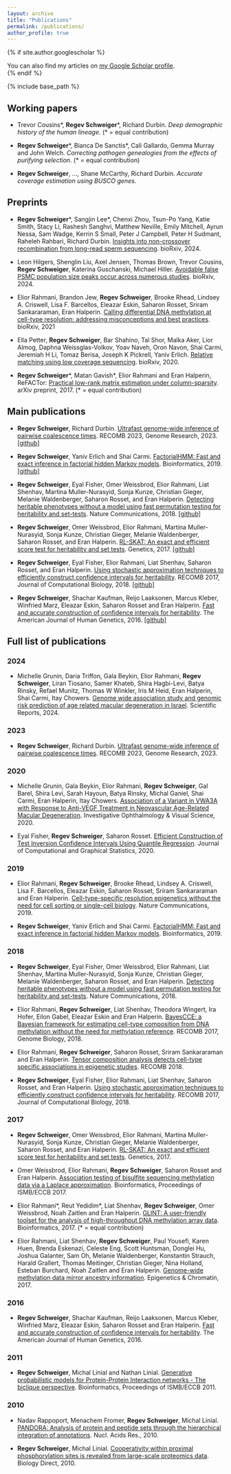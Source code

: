 ```yaml
---
layout: archive
title: "Publications"
permalink: /publications/
author_profile: true
---
```


{% if site.author.googlescholar %}
  <div class="wordwrap">You can also find my articles on <a href="{{site.author.googlescholar}}">my Google Scholar profile</a>.</div>
{% endif %}

{% include base_path %}

## Working papers

- Trevor Cousins\*, **Regev Schweiger**\*, Richard Durbin. _Deep demographic history of the human lineage_. (* = equal contribution)

- **Regev Schweiger**\*, Bianca De Sanctis\*, Cali Gallardo, Gemma Murray and John Welch. _Correcting pathogen genealogies from the effects of purifying selection_. (* = equal contribution)

- **Regev Schweiger**, ..., Shane McCarthy, Richard Durbin. _Accurate coverage estimation using BUSCO genes_.


## Preprints

-  **Regev Schweiger**\*, Sangjin Lee\*,  Chenxi Zhou, Tsun-Po Yang, Katie Smith, Stacy Li, Rashesh Sanghvi, Matthew Neville, Emily Mitchell, Ayrun Nessa, Sam Wadge, Kerrin S Small, Peter J Campbell, Peter H Sudmant, Raheleh Rahbari, Richard Durbin. [Insights into non-crossover recombination from long-read sperm sequencing](https://www.biorxiv.org/content/10.1101/2024.07.05.602249v1). bioRxiv, 2024.

- Leon Hilgers, Shenglin Liu, Axel Jensen, Thomas Brown, Trevor Cousins, **Regev Schweiger**, Katerina Guschanski, Michael Hiller. [Avoidable false PSMC population size peaks occur across numerous studies](https://www.biorxiv.org/content/10.1101/2024.06.17.599025v1.abstract). bioRxiv, 2024.

- Elior Rahmani, Brandon Jew, **Regev Schweiger**, Brooke Rhead, Lindsey A. Criswell, Lisa F. Barcellos, Eleazar Eskin, Saharon Rosset, Sriram Sankararaman, Eran Halperin. [Calling differential DNA methylation at cell-type resolution: addressing misconceptions and best practices](https://www.biorxiv.org/content/10.1101/2021.02.14.431168v1.abstract). bioRxiv, 2021

- Ella Petter, **Regev Schweiger**, Bar Shahino, Tal Shor, Malka Aker, Lior Almog, Daphna Weissglas-Volkov, Yoav Naveh, Oron Navon, Shai Carmi, Jeremiah H Li, Tomaz Berisa, Joseph K Pickrell, Yaniv Erlich. [Relative matching using low coverage sequencing](https://www.biorxiv.org/content/10.1101/2020.09.09.289322v3.abstract). bioRxiv, 2020.

- **Regev Schweiger**\*, Matan Gavish\*, Elior Rahmani and Eran Halperin, ReFACTor: [Practical low-rank matrix estimation under column-sparsity](https://arxiv.org/abs/1705.07654). arXiv preprint, 2017. (* = equal contribution)

## Main publications

- **Regev Schweiger**, Richard Durbin. [Ultrafast genome-wide inference of pairwise coalescence times](https://genome.cshlp.org/content/33/7/1023.short).  RECOMB 2023, Genome Research, 2023.
  [[github]](https://github.com/regevs/gamma_smc)

- **Regev Schweiger**, Yaniv Erlich and Shai Carmi. [FactorialHMM: Fast and exact inference in factorial hidden Markov models](https://academic.oup.com/bioinformatics/advance-article/doi/10.1093/bioinformatics/bty944/5184283). Bioinformatics, 2019.
  [[github]](https://github.com/regevs/factorial_hmm)

- **Regev Schweiger**, Eyal Fisher, Omer Weissbrod, Elior Rahmani, Liat Shenhav, Martina Muller-Nurasyid, Sonja Kunze, Christian Gieger, Melanie Waldenberger, Saharon Rosset, and Eran Halperin. [Detecting heritable phenotypes without a model using fast permutation testing for heritability and set-tests](https://www.nature.com/articles/s41467-018-07276-w). Nature Communications, 2018.
  [[github]](https://github.com/cozygene/feather)

- **Regev Schweiger**, Omer Weissbrod, Elior Rahmani, Martina Muller-Nurasyid, Sonja Kunze, Christian Gieger, Melanie Waldenberger, Saharon Rosset, and Eran Halperin. [RL-SKAT: An exact and efficient score test for heritability and set tests](http://www.genetics.org/content/207/4/1275). Genetics, 2017.
  [[github]](http://github.com/cozygene/RL-SKAT)

- **Regev Schweiger**, Eyal Fisher, Elior Rahmani, Liat Shenhav, Saharon Rosset, and Eran Halperin. [Using stochastic approximation techniques to efficiently construct confidence intervals for heritability](https://www.liebertpub.com/doi/pdfplus/10.1089/cmb.2018.0047). RECOMB 2017, Journal of Computational Biology, 2018.
  [[github]](https://github.com/cozygene/albi)

- **Regev Schweiger**, Shachar Kaufman, Reijo Laaksonen, Marcus Kleber, Winfried Marz, Eleazar Eskin, Saharon Rosset and Eran Halperin. [Fast and accurate construction of confidence intervals for heritability](https://www.sciencedirect.com/science/article/pii/S0002929716301434). The American Journal of Human Genetics, 2016.
  [[github]](https://github.com/cozygene/albi)

## Full list of publications

### 2024

- Michelle Grunin, Daria Triffon, Gala Beykin, Elior Rahmani, **Regev Schweiger**, Liran Tiosano, Samer Khateb, Shira Hagbi-Levi, Batya Rinsky, Refael Munitz, Thomas W Winkler, Iris M Heid, Eran Halperin, Shai Carmi, Itay Chowers. [Genome wide association study and genomic risk prediction of age related macular degeneration in Israel](https://www.nature.com/articles/s41598-024-63065-0). Scientific Reports, 2024.

### 2023

- **Regev Schweiger**, Richard Durbin. [Ultrafast genome-wide inference of pairwise coalescence times](https://genome.cshlp.org/content/33/7/1023.short). RECOMB 2023, Genome Research, 2023.

### 2020

- Michelle Grunin, Gala Beykin, Elior Rahmani, **Regev Schweiger**, Gal Barel, Shira Levi, Sarah Hayoun, Batya Rinsky, Michal Ganiel, Shai Carmi, Eran Halperin, Itay Chowers. [Association of a Variant in VWA3A with Response to Anti-VEGF Treatment in Neovascular Age-Related Macular Degeneration](https://scholar.google.com/scholar?cluster=1406931460777928260&hl=en&oi=scholarr). Investigative Ophthalmology & Visual Science, 2020.

- Eyal Fisher, **Regev Schweiger**, Saharon Rosset. [Efficient Construction of Test Inversion Confidence Intervals Using Quantile Regression](https://www.tandfonline.com/doi/full/10.1080/10618600.2019.1647215). Journal of Computational and Graphical Statistics, 2020.

### 2019

- Elior Rahmani, **Regev Schweiger**, Brooke Rhead, Lindsey A. Criswell, Lisa F. Barcellos, Eleazar Eskin, Saharon Rosset, Sriram Sankararaman and Eran Halperin. [Cell-type-specific resolution epigenetics without the need for cell sorting or single-cell biology](https://www.nature.com/articles/s41467-019-11052-9). Nature Communications, 2019.

- **Regev Schweiger**, Yaniv Erlich and Shai Carmi. [FactorialHMM: Fast and exact inference in factorial hidden Markov models](https://academic.oup.com/bioinformatics/advance-article/doi/10.1093/bioinformatics/bty944/5184283). Bioinformatics, 2019.

### 2018

- **Regev Schweiger**, Eyal Fisher, Omer Weissbrod, Elior Rahmani, Liat Shenhav, Martina Muller-Nurasyid, Sonja Kunze, Christian Gieger, Melanie Waldenberger, Saharon Rosset, and Eran Halperin. [Detecting heritable phenotypes without a model using fast permutation testing for heritability and set-tests](https://www.nature.com/articles/s41467-018-07276-w). Nature Communications, 2018. 

- Elior Rahmani, **Regev Schweiger**, Liat Shenhav, Theodora Wingert, Ira Hofer, Eilon Gabel, Eleazar Eskin and Eran Halperin. [BayesCCE: a Bayesian framework for estimating cell-type composition from DNA methylation without the need for methylation reference](https://genomebiology.biomedcentral.com/articles/10.1186/s13059-018-1513-2). RECOMB 2017, Genome Biology, 2018.

- Elior Rahmani, **Regev Schweiger**, Saharon Rosset, Sriram Sankararaman and Eran Halperin. [Tensor composition analysis detects cell-type specific associations in epigenetic studies](https://www.springer.com/gp/book/9783319899282?utm_campaign=3_pier05_buy_print&utm_content=en_08082017&utm_medium=referral&utm_source=google_books#otherversion=9783319899299). RECOMB 2018.

- **Regev Schweiger**, Eyal Fisher, Elior Rahmani, Liat Shenhav, Saharon Rosset, and Eran Halperin. [Using stochastic approximation techniques to efficiently construct confidence intervals for heritability](https://www.liebertpub.com/doi/pdfplus/10.1089/cmb.2018.0047). RECOMB 2017, Journal of Computational Biology, 2018.

### 2017

- **Regev Schweiger**, Omer Weissbrod, Elior Rahmani, Martina Muller-Nurasyid, Sonja Kunze, Christian Gieger, Melanie Waldenberger, Saharon Rosset, and Eran Halperin. [RL-SKAT: An exact and efficient score test for heritability and set tests](http://www.genetics.org/content/207/4/1275). Genetics, 2017. 

- Omer Weissbrod, Elior Rahmani, **Regev Schweiger**, Saharon Rosset and Eran Halperin. [Association testing of bisulfite sequencing methylation data via a Laplace approximation](https://academic.oup.com/bioinformatics/article/33/14/i325/3953963). Bioinformatics, Proceedings of ISMB/ECCB 2017. 

- Elior Rahmani\*, Reut Yedidim\*, Liat Shenhav, **Regev Schweiger**, Omer Weissbrod, Noah Zaitlen and Eran Halperin. [GLINT: A user-friendly toolset for the analysis of high-throughput DNA methylation array data](https://academic.oup.com/bioinformatics/article/33/12/1870/2976715). Bioinformatics, 2017. (* = equal contribution)

- Elior Rahmani, Liat Shenhav, **Regev Schweiger**, Paul Yousefi, Karen Huen, Brenda Eskenazi, Celeste Eng, Scott Huntsman, Donglei Hu, Joshua Galanter, Sam Oh, Melanie Waldenberger, Konstantin Strauch, Harald Grallert, Thomas Meitinger, Christian Gieger, Nina Holland, Esteban Burchard, Noah Zaitlen and Eran Halperin. [Genome-wide methylation data mirror ancestry information](https://epigeneticsandchromatin.biomedcentral.com/articles/10.1186/s13072-016-0108-y). Epigenetics & Chromatin, 2017. 

### 2016

- **Regev Schweiger**, Shachar Kaufman, Reijo Laaksonen, Marcus Kleber, Winfried Marz, Eleazar Eskin, Saharon Rosset and Eran Halperin. [Fast and accurate construction of confidence intervals for heritability](https://www.sciencedirect.com/science/article/pii/S0002929716301434). The American Journal of Human Genetics, 2016.

### 2011

- **Regev Schweiger**, Michal Linial and Nathan Linial. [Generative probabilistic models for Protein-Protein Interaction networks - The biclique perspective](https://academic.oup.com/bioinformatics/article-lookup/doi/10.1093/bioinformatics/btr201). Bioinformatics, Proceedings of ISMB/ECCB 2011.

### 2010

- Nadav Rappoport, Menachem Fromer, **Regev Schweiger**, Michal Linial. [PANDORA: Analysis of protein and peptide sets through the hierarchical integration of annotations](https://academic.oup.com/nar/article/38/suppl_2/W84/1099156). Nucl. Acids Res., 2010.

- **Regev Schweiger**, Michal Linial. [Cooperativity within proximal phosphorylation sites is revealed from large-scale proteomics data](https://biologydirect.biomedcentral.com/articles/10.1186/1745-6150-5-6). Biology Direct, 2010.


